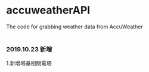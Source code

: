 # accuweatherAPI
The code for grabbing weather data from AccuWeather<br>
<br>

### 2019.10.23 新增
1.新增塔基相關電塔<br>
